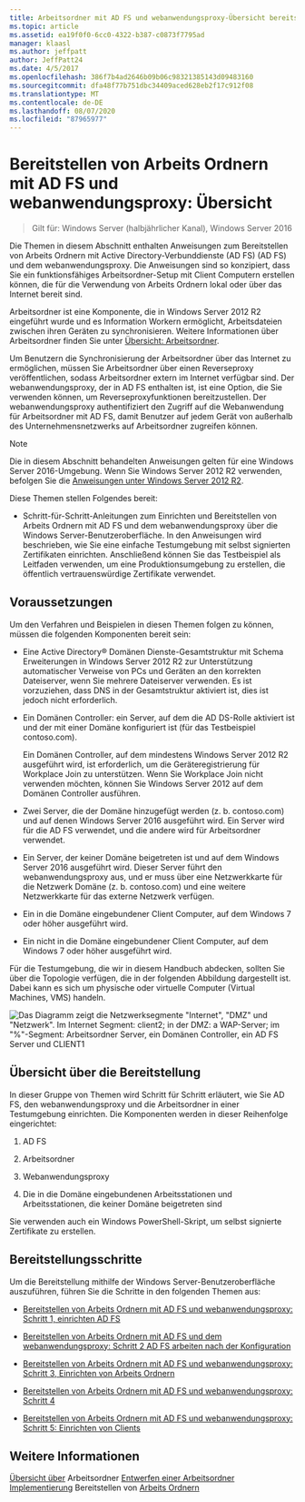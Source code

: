 ```yaml
---
title: Arbeitsordner mit AD FS und webanwendungsproxy-Übersicht bereitstellen
ms.topic: article
ms.assetid: ea19f0f0-6cc0-4322-b387-c0873f7795ad
manager: klaasl
ms.author: jeffpatt
author: JeffPatt24
ms.date: 4/5/2017
ms.openlocfilehash: 386f7b4ad2646b09b06c98321385143d09483160
ms.sourcegitcommit: dfa48f77b751dbc34409aced628eb2f17c912f08
ms.translationtype: MT
ms.contentlocale: de-DE
ms.lasthandoff: 08/07/2020
ms.locfileid: "87965977"
---
```

# <a name="deploy-work-folders-with-ad-fs-and-web-application-proxy-overview"></a>Bereitstellen von Arbeits Ordnern mit AD FS und webanwendungsproxy: Übersicht

>Gilt für: Windows Server (halbjährlicher Kanal), Windows Server 2016

Die Themen in diesem Abschnitt enthalten Anweisungen zum Bereitstellen von Arbeits Ordnern mit Active Directory-Verbunddienste (AD FS) (AD FS) und dem webanwendungsproxy. Die Anweisungen sind so konzipiert, dass Sie ein funktionsfähiges Arbeitsordner-Setup mit Client Computern erstellen können, die für die Verwendung von Arbeits Ordnern lokal oder über das Internet bereit sind.

Arbeitsordner ist eine Komponente, die in Windows Server 2012 R2 eingeführt wurde und es Information Workern ermöglicht, Arbeitsdateien zwischen ihren Geräten zu synchronisieren. Weitere Informationen über Arbeitsordner finden Sie unter [Übersicht: Arbeitsordner](Work-Folders-Overview.md).

Um Benutzern die Synchronisierung der Arbeitsordner über das Internet zu ermöglichen, müssen Sie Arbeitsordner über einen Reverseproxy veröffentlichen, sodass Arbeitsordner extern im Internet verfügbar sind. Der webanwendungsproxy, der in AD FS enthalten ist, ist eine Option, die Sie verwenden können, um Reverseproxyfunktionen bereitzustellen. Der webanwendungsproxy authentifiziert den Zugriff auf die Webanwendung für Arbeitsordner mit AD FS, damit Benutzer auf jedem Gerät von außerhalb des Unternehmensnetzwerks auf Arbeitsordner zugreifen können.

> [!NOTE]
>   Die in diesem Abschnitt behandelten Anweisungen gelten für eine Windows Server 2016-Umgebung. Wenn Sie Windows Server 2012 R2 verwenden, befolgen Sie die [Anweisungen unter Windows Server 2012 R2](/previous-versions/windows/it-pro/windows-server-2012-R2-and-2012/dn747208(v=ws.11)).

Diese Themen stellen Folgendes bereit:

-   Schritt-für-Schritt-Anleitungen zum Einrichten und Bereitstellen von Arbeits Ordnern mit AD FS und dem webanwendungsproxy über die Windows Server-Benutzeroberfläche. In den Anweisungen wird beschrieben, wie Sie eine einfache Testumgebung mit selbst signierten Zertifikaten einrichten. Anschließend können Sie das Testbeispiel als Leitfaden verwenden, um eine Produktionsumgebung zu erstellen, die öffentlich vertrauenswürdige Zertifikate verwendet.

## <a name="prerequisites"></a>Voraussetzungen
Um den Verfahren und Beispielen in diesen Themen folgen zu können, müssen die folgenden Komponenten bereit sein:

-   Eine Active Directory® Domänen Dienste-Gesamtstruktur mit Schema Erweiterungen in Windows Server 2012 R2 zur Unterstützung automatischer Verweise von PCs und Geräten an den korrekten Dateiserver, wenn Sie mehrere Dateiserver verwenden. Es ist vorzuziehen, dass DNS in der Gesamtstruktur aktiviert ist, dies ist jedoch nicht erforderlich.

-   Ein Domänen Controller: ein Server, auf dem die AD DS-Rolle aktiviert ist und der mit einer Domäne konfiguriert ist (für das Testbeispiel contoso.com).

    Ein Domänen Controller, auf dem mindestens Windows Server 2012 R2 ausgeführt wird, ist erforderlich, um die Geräteregistrierung für Workplace Join zu unterstützen. Wenn Sie Workplace Join nicht verwenden möchten, können Sie Windows Server 2012 auf dem Domänen Controller ausführen.

-   Zwei Server, die der Domäne hinzugefügt werden (z. b. contoso.com) und auf denen Windows Server 2016 ausgeführt wird. Ein Server wird für die AD FS verwendet, und die andere wird für Arbeitsordner verwendet.

-   Ein Server, der keiner Domäne beigetreten ist und auf dem Windows Server 2016 ausgeführt wird. Dieser Server führt den webanwendungsproxy aus, und er muss über eine Netzwerkkarte für die Netzwerk Domäne (z. b. contoso.com) und eine weitere Netzwerkkarte für das externe Netzwerk verfügen.

-   Ein in die Domäne eingebundener Client Computer, auf dem Windows 7 oder höher ausgeführt wird.

-   Ein nicht in die Domäne eingebundener Client Computer, auf dem Windows 7 oder höher ausgeführt wird.

Für die Testumgebung, die wir in diesem Handbuch abdecken, sollten Sie über die Topologie verfügen, die in der folgenden Abbildung dargestellt ist. Dabei kann es sich um physische oder virtuelle Computer (Virtual Machines, VMS) handeln.

![Das Diagramm zeigt die Netzwerksegmente "Internet", "DMZ" und "Netzwerk". Im Internet Segment: client2; in der DMZ: a WAP-Server; im "%"-Segment: Arbeitsordner Server, ein Domänen Controller, ein AD FS Server und CLIENT1](media/deploy-work-folders-adfs/WF_ADFS_WAP_Diagram.png)

## <a name="deployment-overview"></a>Übersicht über die Bereitstellung
In dieser Gruppe von Themen wird Schritt für Schritt erläutert, wie Sie AD FS, den webanwendungsproxy und die Arbeitsordner in einer Testumgebung einrichten. Die Komponenten werden in dieser Reihenfolge eingerichtet:

1.  AD FS

2.  Arbeitsordner

3.  Webanwendungsproxy

4.  Die in die Domäne eingebundenen Arbeitsstationen und Arbeitsstationen, die keiner Domäne beigetreten sind

Sie verwenden auch ein Windows PowerShell-Skript, um selbst signierte Zertifikate zu erstellen.

## <a name="deployment-steps"></a>Bereitstellungsschritte
Um die Bereitstellung mithilfe der Windows Server-Benutzeroberfläche auszuführen, führen Sie die Schritte in den folgenden Themen aus:

-   [Bereitstellen von Arbeits Ordnern mit AD FS und webanwendungsproxy: Schritt 1, einrichten AD FS](deploy-work-folders-adfs-step1.md)

-   [Bereitstellen von Arbeits Ordnern mit AD FS und dem webanwendungsproxy: Schritt 2 AD FS arbeiten nach der Konfiguration](deploy-work-folders-adfs-step2.md)

-   [Bereitstellen von Arbeits Ordnern mit AD FS und webanwendungsproxy: Schritt 3, Einrichten von Arbeits Ordnern](deploy-work-folders-adfs-step3.md)

-   [Bereitstellen von Arbeits Ordnern mit AD FS und webanwendungsproxy: Schritt 4](deploy-work-folders-adfs-step4.md)

-   [Bereitstellen von Arbeits Ordnern mit AD FS und webanwendungsproxy: Schritt 5: Einrichten von Clients](deploy-work-folders-adfs-step5.md)

## <a name="see-also"></a>Weitere Informationen
[Übersicht über](Work-Folders-Overview.md) 
 Arbeitsordner [Entwerfen einer Arbeitsordner Implementierung](Plan-Work-Folders.md) 
 Bereitstellen von [Arbeits Ordnern](Deploy-Work-Folders.md)

